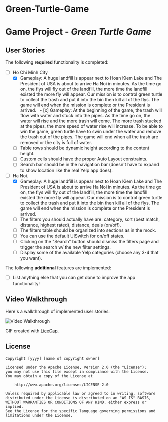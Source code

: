 # Green-Turtle-Game

# Game Project - *Green Turtle Game*

## User Stories

The following **required** functionality is completed:

- [ ] Ho Chi Minh City
  - [x] Gameplay: A huge landfill is appear next to Hoan Kiem Lake and The President of USA is about to arrive Ha Noi in minutes. As the time go on, the flys will fly out of the landfill, the more time the landfill existed the more fly will appear. Our mission is to control green turtle to collect the trash and put it into the bin then kill all of the flys. The game will end when the mission is complete or the President is arrived.
   - [x] Gameplay: At the beginning of the game, the trash will flow with water and stuck into the pipes. As the time go on,    the water will rise and the more trash will come. The more trash stucked at the pipes, the more speed of water rise will increase. To be able to win the game, green turtle have to swin under the water and remove the trash out of the pipes. The game will end when all the trash are removed or the city is full of water.
   - [ ] Table rows should be dynamic height according to the content height.
   - [ ] Custom cells should have the proper Auto Layout constraints.
   - [ ] Search bar should be in the navigation bar (doesn't have to expand to show location like the real Yelp app does).
- [ ] Ha Noi.
   - [x] Gameplay: A huge landfill is appear next to Hoan Kiem Lake and The President of USA is about to arrive Ha Noi in minutes. As the time go on, the flys will fly out of the landfill, the more time the landfill existed the more fly will appear. Our mission is to control green turtle to collect the trash and put it into the bin then kill all of the flys. The game will end when the mission is complete or the President is arrived.
   - [ ] The filters you should actually have are: category, sort (best match, distance, highest rated), distance, deals (on/off).
   - [ ] The filters table should be organized into sections as in the mock.
   - [ ] You can use the default UISwitch for on/off states.
   - [ ] Clicking on the "Search" button should dismiss the filters page and trigger the search w/ the new filter settings.
   - [ ] Display some of the available Yelp categories (choose any 3-4 that you want).

The following **additional** features are implemented:

- [ ] List anything else that you can get done to improve the app functionality!

## Video Walkthrough

Here's a walkthrough of implemented user stories:

<img src='http://i.imgur.com/link/to/your/gif/file.gif' title='Video Walkthrough' width='' alt='Video Walkthrough' />

GIF created with [LiceCap](http://www.cockos.com/licecap/).


## License

    Copyright [yyyy] [name of copyright owner]

    Licensed under the Apache License, Version 2.0 (the "License");
    you may not use this file except in compliance with the License.
    You may obtain a copy of the License at

        http://www.apache.org/licenses/LICENSE-2.0

    Unless required by applicable law or agreed to in writing, software
    distributed under the License is distributed on an "AS IS" BASIS,
    WITHOUT WARRANTIES OR CONDITIONS OF ANY KIND, either express or implied.
    See the License for the specific language governing permissions and
    limitations under the License.
